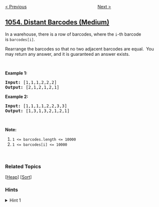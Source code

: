 <!--|This file generated by command(leetcode description); DO NOT EDIT.    |-->
<!--+----------------------------------------------------------------------+-->
<!--|@author    openset <openset.wang@gmail.com>                           |-->
<!--|@link      https://github.com/openset                                 |-->
<!--|@home      https://github.com/tonymontaro/leetcode-hints                        |-->
<!--+----------------------------------------------------------------------+-->

[< Previous](https://github.com/tonymontaro/leetcode-hints/tree/master/problems/previous-permutation-with-one-swap "Previous Permutation With One Swap")
　　　　　　　　　　　　　　　　
[Next >](https://github.com/tonymontaro/leetcode-hints/tree/master/problems/shortest-way-to-form-string "Shortest Way to Form String")

## [1054. Distant Barcodes (Medium)](https://leetcode.com/problems/distant-barcodes "距离相等的条形码")

<p>In a warehouse, there is a row of barcodes, where the <code>i</code>-th barcode is&nbsp;<code>barcodes[i]</code>.</p>

<p>Rearrange the barcodes so that no two adjacent barcodes are equal.&nbsp; You may return any answer, and it is guaranteed an answer exists.</p>

<p>&nbsp;</p>

<p><strong>Example 1:</strong></p>

<pre>
<strong>Input: </strong><span id="example-input-1-1">[1,1,1,2,2,2]</span>
<strong>Output: </strong><span id="example-output-1">[2,1,2,1,2,1]</span>
</pre>

<div>
<p><strong>Example 2:</strong></p>

<pre>
<strong>Input: </strong><span id="example-input-2-1">[1,1,1,1,2,2,3,3]</span>
<strong>Output: </strong><span id="example-output-2">[1,3,1,3,2,1,2,1]</span></pre>
</div>

<p>&nbsp;</p>

<p><strong>Note:</strong></p>

<ol>
	<li><code>1 &lt;= barcodes.length &lt;= 10000</code></li>
	<li><code>1 &lt;= barcodes[i] &lt;= 10000</code></li>
</ol>

<div>
<div>&nbsp;</div>
</div>

### Related Topics
  [[Heap](https://github.com/tonymontaro/leetcode-hints/tree/master/tag/heap/README.md)]
  [[Sort](https://github.com/tonymontaro/leetcode-hints/tree/master/tag/sort/README.md)]

### Hints
<details>
<summary>Hint 1</summary>
We want to always choose the most common or second most common element to write next.  What data structure allows us to query this effectively?
</details>
